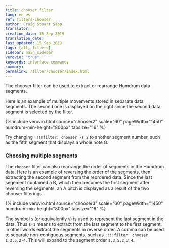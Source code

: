 ```yaml
---
title: chooser filter
lang: en es
ref: filters-chooser
author: Craig Stuart Sapp
translator: 
creation_date: 15 Sep 2019
translation_date: 
last_updated: 15 Sep 2019
tags: [all, filters]
sidebar: main_sidebar
verovio: "true"
keywords: interface commands 
summary: 
permalink: /filter/chooser/index.html
---
```


The chooser filter can be used to extract or rearrange Humdrum data segments.

Here is an example of multiple movements stored in separate data segments.  The second one is displayed
on the right since the second data segment is selected by the filter.

{% include verovio.html
	source="chooser2"
	scale="60"
	pageWidth="1450"
	humdrum-min-height="800px"
	tabsize="16"
%}
<script type="text/x-humdrum" id="chooser2">
!!!!filter: chooser -s 2
**kern
*M4/4
=1
1c
==
*-
**kern
*M4/4
=1
1d
==
*-
**kern
*M4/4
=1
1e
==
*-
**kern
*M4/4
=1
1f
==
*-
**kern
*M4/4
=1
1g
==
*-
**kern
*M4/4
=1
1a
==
*-
**kern
*M4/4
=1
1b
==
*-
</script>

Try changing `!!!!filter: chooser -s 2` to another segment number, such as the fifth segment that displays a whole note G.


### Choosing multiple segments ###

The `chooser` filter can also rearrange the order of segments in the Humdrum data.   Here is an example of reversing the
order of the segments, then extracting the second segment from the reordered data.  Since the last segement contained a B,
which then becomes the first segment after reversing the segments, an A pitch is displayed as a result of the two
chooser filterings.


{% include verovio.html
	source="chooser3"
	scale="60"
	pageWidth="1450"
	humdrum-min-height="800px"
	tabsize="16"
%}
<script type="text/x-humdrum" id="chooser3">
!!!!filter: chooser -s $-1
!!!!filter: chooser -s 2
**kern
*M4/4
=1
1c
==
*-
**kern
*M4/4
=1
1d
==
*-
**kern
*M4/4
=1
1e
==
*-
**kern
*M4/4
=1
1f
==
*-
**kern
*M4/4
=1
1g
==
*-
**kern
*M4/4
=1
1a
==
*-
**kern
*M4/4
=1
1b
==
*-
</script>

The symbol `$` (or equivalently `%`) is used to represent the last segment in the data.  Thus `$-1` means to extract from the
last segment to the first segment, in other words extract the segments in reverse order.  A comma can be used to separate non-contiguous
segments, such as `!!!!filter: chooser 1,3,5,2-4`.  This will expand to the segment order `1,3,5,2,3,4`.





